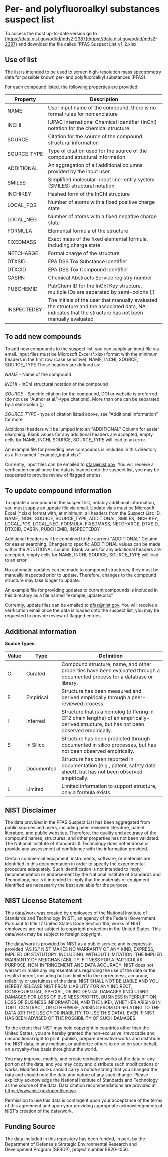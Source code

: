 # Per- and polyfluoroalkyl substances suspect list

To access the most up-to-date version go to [https://data.nist.gov/od/id/mds2-2387](https://data.nist.gov/od/id/mds2-2387) and download the file called 'PFAS Suspect List_v1_2.xlsx'

## Use of list

The list is intended to be used to screen high-resolution mass spectrometry data for possible known per- and polyfluoroalkyl substances (PFAS).

For each compound listed, the following properties are provided:

| Property   |   Description    |
| ---------- | ---------------- |
| NAME       | User input name of the compound, there is no formal rules for nomenclature |
| INCHI      | IUPAC International Chemical Identifier (InChI) notation for the chemical structure |
| SOURCE     | Citation for the source of the compound structural information |
| SOURCE_TYPE | Type of citation used for the source of the compound structural information |
| ADDITIONAL | An aggregation of all additional columns provided by the input user |
| SMILES     | Simplified molecular-input line-entry system (SMILES) structural notation |
| INCHIKEY   | Hashed form of the InChI structure |
| LOCAL_POS  | Number of atoms with a fixed positive charge state |
| LOCAL_NEG  | Number of atoms with a fixed negative charge state |
| FORMULA    | Elemental formula of the structure |
| FIXEDMASS  | Exact mass of the fixed elemental formula, including charge state |
| NETCHARGE  | Formal charge of the structure |
| DTXSID     | EPA DSS Tox Substance Identifier |
| DTXCID     | EPA DSS Tox Compound Identifier |
| CASRN      | Chemical Abstracts Service registry number |
| PUBCHEMID  | PubChem ID for the InChI Key structure, multiple IDs are separated by semi-colons (;) |
| INSPECTEDBY | The initials of the user that manually evaluated the structure and the associated data, NA indicates that the structure has not been manually evaluated |

## To add new compounds

To add new compounds to the suspect list, you can supply an input file via email. Input files must be Microsoft Excel (*.xlsx) format with the minimum headers in the first row (case sensitive): NAME, INCHI, SOURCE, SOURCE_TYPE
These headers are defined as:

_NAME_ - Name of the compound

_INCHI_ - InChI structural notation of the compound

_SOURCE_ - Specific citation for the compound, DOI or website is preferred (do not use "Author et al."-type citations). More than one can be separated by a semi-colon (;)

_SOURCE_TYPE_ - type of citation listed above, see "Additional Information" for more

Additional headers will be lumped into an "ADDITIONAL" Column for easier searching.
Blank values for any additional headers are accepted, empty cells for NAME, INCHI, SOURCE, SOURCE_TYPE will lead to an error.

An example file for providing new compounds is included in this directory as a file named "example_input.xlsx"

Currently, input files can be emailed to pfas@nist.gov. You will receive a verification email once the data is loaded onto the suspect list, you may be requested to provide review of flagged entries.

## To update compound information

To update a compound in the suspect list, notably additional information, you must supply an update file via email. Update vials must be Microsoft Excel (*.xlsx) format with, at minimum, all headers from the Suspect List: ID, NAME, INCHI, SOURCE, SOURCE_TYPE, ADDITIONAL, SMILES, INCHIKEY, LOCAL_POS, LOCAL_NEG, FORMULA, FIXEDMASS, NETCHARGE, DTXSID, DTXCID, CASRN, PUBCHEMID, INSPECTEDBY

Additional headers will be combined to the current "ADDITIONAL" Column for easier searching. Changes to specific ADDITIONAL values can be made within the ADDITIONAL column.
Blank values for any additional headers are accepted, empty cells for NAME, INCHI, SOURCE, SOURCE_TYPE will lead to an error.

No automatic updates can be made to compound structures, they must be manually inspected prior to update. Therefore, changes to the compound structure may take longer to update.

An example file for providing updates to current compounds is included in this directory as a file named "example_update.xlsx"

Currently, update files can be emailed to pfas@nist.gov. You will receive a verification email once the data is loaded onto the suspect list, you may be requested to provide review of flagged entries.

## Additional information

**Source Types:**

| Value |   Type |		Definition |
| ----- | -------| --------------- |
| C |	Curated	|	Compound structure, name, and other properties have been evaluated through a documented process for a database or library. |
| E |	Empirical |	Structure has been measured and derived empirically through a peer-reviewed process. |
| I |	Inferred |	Structure that is a homolog (differing in CF2 chain lengths) of an empirically-derived structure, but has not been observed empirically. |
| S |	In Silico |	Structure has been predicted through documented in silico processes, but has not been observed empirically. |
| D |	Documented |	Structure has been reported in documentation (e.g., patent, safety data sheet), but has not been observed empirically. |
| L | Limited | Limited information to support structure, only a formula exists |


## NIST Disclaimer

The data provided in the PFAS Suspect List has been aggregated from public sources and users, including peer-reviewed literature, patent literature, and public websites. Therefore, the quality and accuracy of the compound names, structures, and other properties has not been validated. The National Institute of Standards & Technology does not endorse or provide any assessment of confidence with the information provided.

Certain commercial equipment, instruments, software, or materials are identified in this documentation in order to specify the experimental procedure adequately. Such identification is not intended to imply recommendation or endorsement by the National Institute of Standards and Technology, nor is it intended to imply that the materials or equipment identified are necessarily the best available for the purpose.

## NIST License Statement

This data/work was created by employees of the National Institute of Standards and Technology (NIST), an agency of the Federal Government. Pursuant to title 17 United States Code Section 105, works of NIST employees are not subject to copyright protection in the United States.  This data/work may be subject to foreign copyright.

The data/work is provided by NIST as a public service and is expressly provided “AS IS.” NIST MAKES NO WARRANTY OF ANY KIND, EXPRESS, IMPLIED OR STATUTORY, INCLUDING, WITHOUT LIMITATION, THE IMPLIED WARRANTY OF MERCHANTABILITY, FITNESS FOR A PARTICULAR PURPOSE, NON-INFRINGEMENT AND DATA ACCURACY. NIST does not warrant or make any representations regarding the use of the data or the results thereof, including but not limited to the correctness, accuracy, reliability or usefulness of the data. NIST SHALL NOT BE LIABLE AND YOU HEREBY RELEASE NIST FROM LIABILITY FOR ANY INDIRECT, CONSEQUENTIAL, SPECIAL, OR INCIDENTAL DAMAGES (INCLUDING DAMAGES FOR LOSS OF BUSINESS PROFITS, BUSINESS INTERRUPTION, LOSS OF BUSINESS INFORMATION, AND THE LIKE), WHETHER ARISING IN TORT, CONTRACT, OR OTHERWISE, ARISING FROM OR RELATING TO THE DATA (OR THE USE OF OR INABILITY TO USE THIS DATA), EVEN IF NIST HAS BEEN ADVISED OF THE POSSIBILITY OF SUCH DAMAGES.

To the extent that NIST may hold copyright in countries other than the United States, you are hereby granted the non-exclusive irrevocable and unconditional right to print, publish, prepare derivative works and distribute the NIST data, in any medium, or authorize others to do so on your behalf, on a royalty-free basis throughout the world.

You may improve, modify, and create derivative works of the data or any portion of the data, and you may copy and distribute such modifications or works. Modified works should carry a notice stating that you changed the data and should note the date and nature of any such change. Please explicitly acknowledge the National Institute of Standards and Technology as the source of the data:  Data citation recommendations are provided at https://www.nist.gov/open/license.

Permission to use this data is contingent upon your acceptance of the terms of this agreement and upon your providing appropriate acknowledgments of NIST’s creation of the data/work.

## Funding Source

The data included in this repository has been funded, in part, by the Department of Defense's Strategic Environmental Research and Development Program (SERDP), project number ER20-1056.
